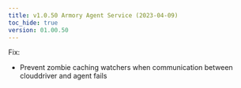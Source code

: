 ```yaml
---
title: v1.0.50 Armory Agent Service (2023-04-09)
toc_hide: true
version: 01.00.50
---
```


Fix:

- Prevent zombie caching watchers when communication between clouddriver and agent fails

